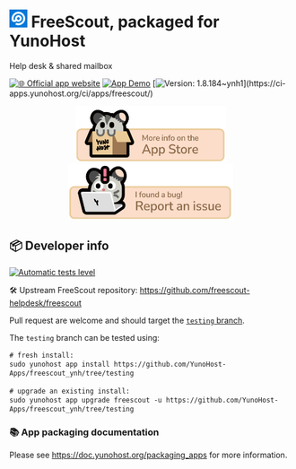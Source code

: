 <!--
N.B.: This README was automatically generated by <https://github.com/YunoHost/apps_tools/blob/main/readme_generator>
It shall NOT be edited by hand.
-->

<h1>
  <img src="https://raw.githubusercontent.com/YunoHost/apps/main/logos/freescout.png" width="32px" alt="Logo of FreeScout">
  FreeScout, packaged for YunoHost
</h1>

Help desk & shared mailbox

[![🌐 Official app website](https://img.shields.io/badge/Official_app_website-darkgreen?style=for-the-badge)](https://freescout.net/)
[![App Demo](https://img.shields.io/badge/App_Demo-blue?style=for-the-badge)](https://demo.freescout.net/login)
[![Version: 1.8.184~ynh1](https://img.shields.io/badge/Version-1.8.184~ynh1-rgba(0,150,0,1)?style=for-the-badge)](https://ci-apps.yunohost.org/ci/apps/freescout/)

<div align="center">
<a href="https://apps.yunohost.org/app/freescout"><img height="100px" src="https://github.com/YunoHost/yunohost-artwork/raw/refs/heads/main/badges/neopossum-badges/badge_more_info_on_the_appstore.svg"/></a>
<a href="https://github.com/YunoHost-Apps/freescout_ynh/issues"><img height="100px" src="https://github.com/YunoHost/yunohost-artwork/raw/refs/heads/main/badges/neopossum-badges/badge_report_an_issue.svg"/></a>
</div>

## 📦 Developer info

[![Automatic tests level](https://apps.yunohost.org/badge/cilevel/freescout)](https://ci-apps.yunohost.org/ci/apps/freescout/)

🛠️ Upstream FreeScout repository: <https://github.com/freescout-helpdesk/freescout>

Pull request are welcome and should target the [`testing` branch](https://github.com/YunoHost-Apps/freescout_ynh/tree/testing).

The `testing` branch can be tested using:
```
# fresh install:
sudo yunohost app install https://github.com/YunoHost-Apps/freescout_ynh/tree/testing

# upgrade an existing install:
sudo yunohost app upgrade freescout -u https://github.com/YunoHost-Apps/freescout_ynh/tree/testing
```

### 📚 App packaging documentation

Please see <https://doc.yunohost.org/packaging_apps> for more information.